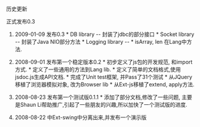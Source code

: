 历史更新

正式发布0.3
  1. 2009-01-09 发布0.3
    * DB library -- 封装了jdbc的部分接口
    * Socket library -- 封装了Java NIO部分方法
    * Logging library --
    * isArray, len 在Lang中方法.

  1. 2008-09-01 发布第一个稳定版本0.2
    * 初步定义了js包的开发规范, 和import方式.
    * 定义了一些通用的方法到Lang lib.
    * 定义了简单的文档格式,使用jsdoc.js生成API文档.
    * 完成了Unit test框架, 并Pass了31个测试
    * 从JQuery移植了浏览器模拟对象, 改为Browser lib
    * 从Ext-js移植了extend, apply方法.
  1. 2008-08-23 发布第一个测试版0.1.1
    * 添加了部分文档,修改了一些问题, 主要是Shaun Li帮助推广,引起了一些朋友的兴趣,所以加快了一个测试版的进度.
  1. 2008-08-22 中Ext-swing中分离出来,并发布一个演示版